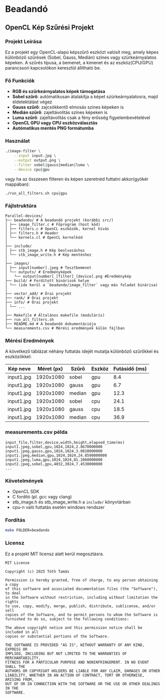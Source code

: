 # Beadandó

## OpenCL Kép Szűrési Projekt

### Projekt Leírása

Ez a projekt egy OpenCL-alapú képszűrő eszközt valósít meg, amely képes különböző szűrések (Sobel, Gauss, Medián) színes vagy szürkeárnyalatos képeken. A szűrés típusa, a bemenet, a kimenet és az eszköz(CPU/GPU) parancssori kapcsolókon keresztül állítható be.

### Fő Funkciók

- **RGB és szürkeárnyalatos képek támogatása**
- **Sobel szűrő**: autómatikusan átalakítja a képet szürkeárnyalatosra, majd éldetektálást végez
- **Gauss szűrő**: zajcsökkentő elmosás szines képeken is
- **Medián szűrő**: zajeltávolítás színes képeken is
- **Luma szűrő**: zajeltávolítás csak a fény erősség figyelembevételével
- **OpenCL GPU vagy CPU eszközválasztás**
- **Autómatikus mentés PNG formátumba**

### Használat

```bash
./image-filter \
	--input input.jpg \
	--output output.png \
	--filter sobel|gauss|median|luma \
	--device cpu|gpu
```

vagy ha az összesen filteren és képen szeretnéd futtatni akkor(gyökér mappában):

```
./run_all_filters.sh cpu|gpu
```

### Fájlstruktúra
```
Parallel-devices/
├── beadando/ # A beadandó projekt (korábbi src/)
│ ├── image_filter.c # Főprogram (host kód)
│ ├── filters.c # OpenCL eszközök, kernel hívás
│ ├── filters.h # Header
│ └── kernels.cl # OpenCL kernelkód
│
├── include/
│ ├── stb_image.h # Kép beolvasáshoz
│ └── stb_image_write.h # Kép mentéshez
│
├── images/
│ ├── input[number].jpeg # Tesztbemenet
│ └── outputs/ # Eredményképek
│   └── output[number]_[filter]_[device].png #Eredménykép
├── build/ # Fordított binárisok helye
│ └── (ide kerül a `beadando/image_filter` vagy más feladat binárisa)
│
├── vector_add/ # Órai projekt
├── rank/ # Órai projekt
├── info/ # Órai projekt
│ └── ...
│
├── Makefile # Általános makefile (moduláris)
├── run_all_filters.sh
├── README.md # A beadandó dokumentációja
└── measurements.csv # Mérési eredmények külön fájlban
```

### Mérési Eredmények

A következő táblázat néhány futtatás idejét mutatja különböző szűrőkkel és eszközökkel:

| Kép neve   | Méret (px) | Szűrő  | Eszköz | Futásidő (ms) |
| ---------- | ---------- | ------ | ------ | ------------- |
| input1.jpg | 1920x1080  | sobel  | gpu    | 8.4           |
| input1.jpg | 1920x1080  | gauss  | gpu    | 6.7           |
| input1.jpg | 1920x1080  | median | gpu    | 12.3          |
| input1.jpg | 1920x1080  | sobel  | cpu    | 24.1          |
| input1.jpg | 1920x1080  | gauss  | cpu    | 18.5          |
| input1.jpg | 1920x1080  | median | cpu    | 36.9          |

### measurements.csv példa

```
input_file,filter,device,width,height,elapsed_time(ms)
input1.jpeg,sobel,gpu,1024,1024,2.8670000000
input1.jpeg,gauss,gpu,1024,1024,3.0810000000
input1.jpeg,median,gpu,1024,1024,24.8590000000
input1.jpeg,luma,gpu,1024,1024,81.2860000000
input2.jpeg,sobel,gpu,4032,3024,7.4530000000
...
```

### Követelmények

- OpenCL SDK
- C fordító (pl. gcc vagy clang)
- stb_image.h és stb_image_write.h a `include/` könyvtárban
- cpu-n való futtatás esetén windows rendszer

### Fordítás

```bash
make FOLDER=beadando
```

### Licensz

Ez a projekt MIT licensz alatt kerül megosztásra.

```text
MIT License

Copyright (c) 2025 Tóth Tamás

Permission is hereby granted, free of charge, to any person obtaining a copy
of this software and associated documentation files (the "Software"), to deal
in the Software without restriction, including without limitation the rights
to use, copy, modify, merge, publish, distribute, sublicense, and/or sell
copies of the Software, and to permit persons to whom the Software is
furnished to do so, subject to the following conditions:

The above copyright notice and this permission notice shall be included in all
copies or substantial portions of the Software.

THE SOFTWARE IS PROVIDED "AS IS", WITHOUT WARRANTY OF ANY KIND, EXPRESS OR
IMPLIED, INCLUDING BUT NOT LIMITED TO THE WARRANTIES OF MERCHANTABILITY,
FITNESS FOR A PARTICULAR PURPOSE AND NONINFRINGEMENT. IN NO EVENT SHALL THE
AUTHORS OR COPYRIGHT HOLDERS BE LIABLE FOR ANY CLAIM, DAMAGES OR OTHER
LIABILITY, WHETHER IN AN ACTION OF CONTRACT, TORT OR OTHERWISE, ARISING FROM,
OUT OF OR IN CONNECTION WITH THE SOFTWARE OR THE USE OR OTHER DEALINGS IN THE
SOFTWARE.
```
